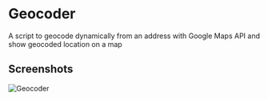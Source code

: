 # Geocoder
A script to geocode dynamically from an address with Google Maps API and show geocoded location on a map

## Screenshots
![Geocoder](https://s30.postimg.org/za6cfvum9/screencapture_teddyteh_geocoder_1484793672232.png)
